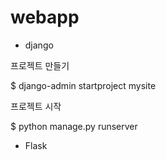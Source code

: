 # webapp

- django

프로젝트 만들기

$ django-admin startproject mysite

프로젝트 시작

$ python manage.py runserver


- Flask
